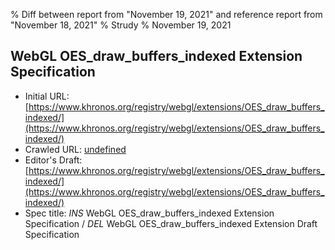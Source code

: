 % Diff between report from "November 19, 2021" and reference report from "November 18, 2021"
% Strudy
% November 19, 2021

## WebGL OES_draw_buffers_indexed Extension Specification

- Initial URL: [https://www.khronos.org/registry/webgl/extensions/OES_draw_buffers_indexed/](https://www.khronos.org/registry/webgl/extensions/OES_draw_buffers_indexed/)
- Crawled URL: [undefined](undefined)
- Editor's Draft: [https://www.khronos.org/registry/webgl/extensions/OES_draw_buffers_indexed/](https://www.khronos.org/registry/webgl/extensions/OES_draw_buffers_indexed/)
- Spec title: *INS* WebGL OES_draw_buffers_indexed Extension Specification / *DEL* WebGL OES_draw_buffers_indexed Extension Draft Specification



